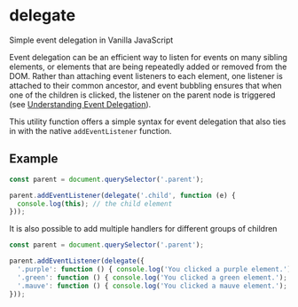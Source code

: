 # delegate

Simple event delegation in Vanilla JavaScript

Event delegation can be an efficient way to listen for events on many sibling elements, or elements that are being repeatedly added or removed from the DOM. Rather than attaching event listeners to each element, one listener is attached to their common ancestor, and event bubbling ensures that when one of the children is clicked, the listener on the parent node is triggered (see [Understanding Event Delegation](https://learn.jquery.com/events/event-delegation/)).

This utility function offers a simple syntax for event delegation that also ties in with the native `addEventListener` function.

## Example

```js
const parent = document.querySelector('.parent');

parent.addEventListener(delegate('.child', function (e) {
  console.log(this); // the child element
}));
```

It is also possible to add multiple handlers for different groups of children

```js
const parent = document.querySelector('.parent');

parent.addEventListener(delegate({
  '.purple': function () { console.log('You clicked a purple element.'); },
  '.green': function () { console.log('You clicked a green element.'); },
  '.mauve': function () { console.log('You clicked a mauve element.'); },
}));
```

